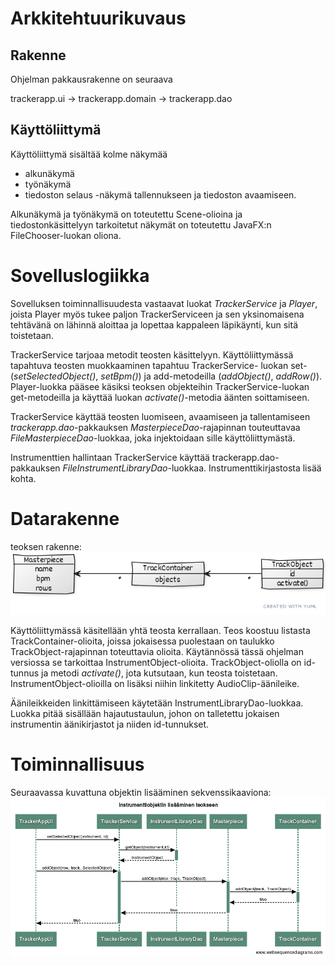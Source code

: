 # Arkkitehtuurikuvaus

## Rakenne

Ohjelman pakkausrakenne on seuraava

trackerapp.ui -> trackerapp.domain -> trackerapp.dao

## Käyttöliittymä

Käyttöliittymä sisältää kolme näkymää

- alkunäkymä
- työnäkymä
- tiedoston selaus -näkymä tallennukseen ja tiedoston avaamiseen.

Alkunäkymä ja työnäkymä on toteutettu Scene-olioina ja tiedostonkäsittelyyn tarkoitetut näkymät
on toteutettu JavaFX:n FileChooser-luokan oliona.

# Sovelluslogiikka

Sovelluksen toiminnallisuudesta vastaavat luokat _TrackerService_ ja _Player_, joista Player myös tukee paljon
TrackerServiceen ja sen yksinomaisena tehtävänä on lähinnä aloittaa ja lopettaa kappaleen läpikäynti, kun sitä toistetaan.

TrackerService tarjoaa metodit teosten käsittelyyn. Käyttöliittymässä tapahtuva teosten muokkaaminen tapahtuu TrackerService-
luokan set- (_setSelectedObject()_, _setBpm()_) ja add-metodeilla (_addObject()_, _addRow()_). Player-luokka pääsee käsiksi teoksen
objekteihin TrackerService-luokan get-metodeilla ja käyttää luokan _activate()_-metodia äänten soittamiseen.

TrackerService käyttää teosten luomiseen, avaamiseen ja tallentamiseen _trackerapp.dao_-pakkauksen _MasterpieceDao_-rajapinnan
touteuttavaa _FileMasterpieceDao_-luokkaa, joka injektoidaan sille käyttöliittymästä.

Instrumenttien hallintaan TrackerService käyttää trackerapp.dao-pakkauksen _FileInstrumentLibraryDao_-luokkaa. Instrumenttikirjastosta
lisää kohta.

# Datarakenne

teoksen rakenne:
<img src="https://github.com/PetroLeh/ot-harjoitustyo/blob/master/dokumentaatio/masterpiece.png">

Käyttöliittymässä käsitellään yhtä teosta kerrallaan. Teos koostuu listasta TrackContainer-olioita, joissa jokaisessa puolestaan on
taulukko TrackObject-rajapinnan toteuttavia olioita. Käytännössä tässä ohjelman versiossa se tarkoittaa InstrumentObject-olioita.
TrackObject-oliolla on id-tunnus ja metodi _activate()_, jota kutsutaan, kun teosta toistetaan. InstrumentObject-olioilla on
lisäksi niihin linkitetty AudioClip-äänileike.

Äänileikkeiden linkittämiseen käytetään InstrumentLibraryDao-luokkaa. Luokka pitää sisällään hajautustaulun, johon on
talletettu jokaisen instrumentin äänikirjastot ja niiden id-tunnukset.

# Toiminnallisuus

Seuraavassa kuvattuna objektin lisääminen sekvenssikaaviona:
<img src="https://github.com/PetroLeh/ot-harjoitustyo/blob/master/dokumentaatio/objektinlisaaminen.png">

